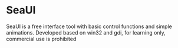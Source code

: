 # SeaUI
SeaUI is a free interface tool with basic control functions and simple animations. Developed based on win32 and gdi, for learning only, commercial use is prohibited

